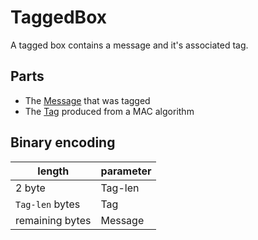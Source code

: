 # TaggedBox

A tagged box contains a message and it's associated tag.

## Parts

- The [Message](../message.md) that was tagged
- The [Tag](../tag.md) produced from a MAC algorithm

## Binary encoding

| length          | parameter |
| --------------- | --------- |
| 2 byte          | Tag-len   |
| `Tag-len` bytes | Tag       |
| remaining bytes | Message   |